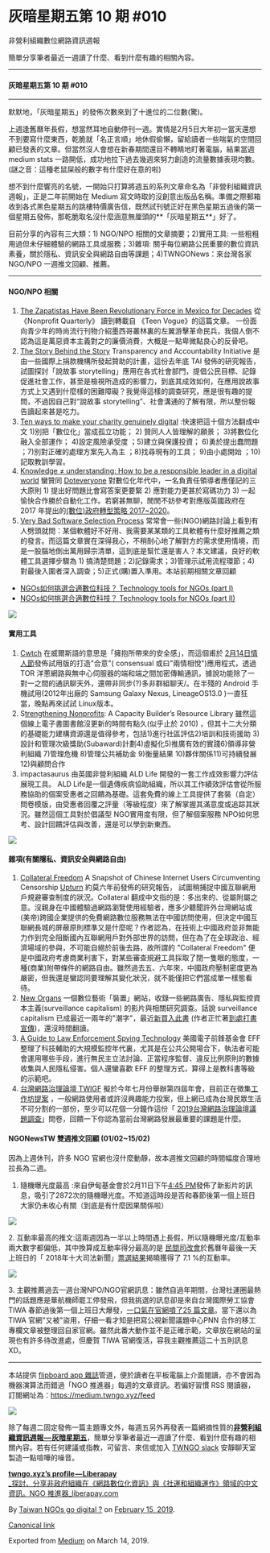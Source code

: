灰暗星期五第 10 期 #010
================

非營利組織數位網路資訊週報

簡單分享筆者最近一週讀了什麼、看到什麼有趣的相關內容。

* * *

#### 灰暗星期五第 10 期 #010

* * *

默默地，「灰暗星期五」的發佈次數來到了十進位的二位數(驚)。

上週逢舊曆年長假，想當然耳地自動停刊一週。實情是2月5日大年初一當天還想不到要寫什麼東西，乾脆就「名正言順」地休假偷懶，留給讀者一些喘氣的空間回顧已發表的文章。但當然沒人會想在新春期間還目不轉睛地盯著電腦，結果當週 medium stats 一路開低，成功地拉下過去幾週來努力創造的流量數據表現均數。(謎之音：這種老鼠屎般的數字有什麼好在意的啦)

想不到什麼響亮的名號，一開始只打算將週五的系列文章命名為「非營利組織資訊週報」，正是二年前開始在 Medium 寫文時取的沒創意出版品名稱。準備之際郵箱收到各式黑色星期五的跳樓特價廣告信，既然試刊號正好在黑色星期五過後的第一個星期五發佈，那乾脆取名沒什麼涵意無厘頭的**「灰暗星期五**」好了。

目前分享的內容有三大類：1) NGO/NPO 相關的文章摘要；2)實用工具: 一些粗粗用過但未仔細體驗的網路工具或服務；3)雜項: 關乎每位網路公民重要的數位資訊素養，關於隱私、資訊安全與網路自由等課題；4)TWNGONews：來台灣各家 NGO/NPO 一週推文回顧、推薦。

* * *

#### NGO/NPO 相關

1.  [The Zapatistas Have Been Revolutionary Force in Mexico for Decades](https://www.teenvogue.com/story/zapatistas-have-been-revolutionary-force) 從 《Nonprofit Quarterly》 讀到轉載自 《Teen Vogue》的這篇文章。 一份面向青少年的時尚流行刊物介紹墨西哥叢林裏的左翼游擊革命民兵，我個人倒不認為這是萬惡資本主義對之的廉價消費，大概是一點卑微點良心的反骨吧。
2.  [The Story Behind the Story](http://www.transparency-initiative.org/uncategorized/2866/story-behind-story-obstacles-promising-techniques-storytelling-transparency-accountability/) Transparency and Accountability Initiative 是由一些國際上捐款機構所發起贊助的計畫，這份去年底 TAI 發佈的研究報告，試圖探討「說故事 storytelling」應用在各式社會部門，提倡公民目標、記錄促進社會工作，甚至是檢視所造成的影響力，到底其成效如何，在應用說故事方式上又遇到什麼樣的困難障礙？我覺得這樣的調查研究，應是很有趣的提問，不過因自己對“說故事 storytelling”、社會溝通的了解有限，所以整份報告讀起來甚是吃力。
3.  [Ten ways to make your charity genuinely digital](https://www.thinknpc.org/blog/ten-ways-to-make-your-charity-genuinely-digital/) :快速把這十個方法翻成中文 1)別把「數位化」當成孤立功能； 2) 贊同人人皆理解的願景； 3)將數位化融入全部運作； 4)設定風險承受度 ；5)建立與保護投資； 6)勇於提出蠢問題 ；7)別對正確的處理方案先入為主 ；8)找尋現有的工具； 9)由小處開始 ；10)記取教訓學習。
4.  [Knowledge ≠ understanding: How to be a responsible leader in a digital world](https://medium.com/doteveryone/knowledge-understanding-how-to-be-a-responsible-leader-in-a-digital-world-7f0bda524c14) 蠻贊同 [Doteveryone](https://medium.com/u/401b6e2a782f) 對數位化年代中，一名負責任領導者應僅記的三大原則 1) 提出好問題比會寫答案更要緊 2) 應對能力更甚於寫碼功力 3) 一起愉快合作勝於自動化工作。若窮甚無聊，閒閒不妨參考對應版英國政府在 2017 年提出的[(數位)政府轉型策略 2017~2020](https://www.gov.uk/government/publications/government-transformation-strategy-2017-to-2020)。
5.  [Very Bad Software Selection Process](https://blog.techsoup.org/posts/oscars-terrible-horrible-no-good-very-bad-software-selection-process) 常常會一些(NGO)網路討論上看到有人劈頭就問：某個軟體好不好用、我需要某某類的工具軟體有什麼好推薦之類的發言。而這篇文章實在深得我心，不稍耐心地了解對方的需求使用情境，而是一股腦地倒出萬用歸宗清單，這到底是幫忙還是害人？本文建議，良好的軟體工具選擇步驟為 1) 搞清楚問題；2)記錄需求；3)管理示試用流程環節；4)對最後入圍者深入調查；5)正式(購)置入準用。本站前期相關文章回顧

*   [NGOs如何挑選合適數位科技？ Technology tools for NGOs (part I)](https://to.twngo.xyz/2AXRp7i)
*   [NGOs如何挑選合適數位科技？ Technology tools for NGOs (part II)](https://to.twngo.xyz/2AXP9NC)

![](https://cdn-images-1.medium.com/max/800/1*FrF0Ur9uCwR9eGSNUVm2tQ.jpeg)

#### 實用工具

1.  [Cwtch](https://git.openprivacy.ca/cwtch.im/ui/releases) 在威爾斯語的意思是「擁抱所帶來的安全感」，而這個甫於 [2月14日情人節](https://openprivacy.ca/blog/2019/02/14/cwtch-alpha/)發佈試用版的打造"合意"( consensual 或曰"兩情相悅")應用程式，透過 TOR 洋蔥網路與無中心伺服器的端和端之間加密傳輸通訊，據說功能除了一對一之間的通訊聊天外，還帶非同步(?)多非群組聊天/。在半殘的 Android 手機試用(2012年出廠的 Samsung Galaxy Nexus, LineageOS13.0 )一直狂當，晚點再來試試 Linux版本。
2.  S[trengthening Nonprofits](http://strengtheningnonprofits.org/): A Capacity Builder’s Resource Library 雖然這個線上電子書圖書館沒更新的時間有點久(似乎止於 2010) ，但其十二大分類的基礎能力建構資源還是值得參考，包括1)進行社區評估2)培訓和技術援助 3)設計和管理次級獎助(Subaward)計劃4)虛擬化5)推廣有效的實踐6)領導非營利組織 7)管理危機 8)管理公共補助金 9)衡量結果 10)夥伴關係11)可持續發展 12)與顧問合作
3.  impactasaurus 由英國非營利組織 ALD Life 開發的一套工作成效影響力評估展現工具。 ALD Life是一個遺傳疾病協助組織，所以其工作績效評估會從所服務協助的個案受惠者之回饋為基礎。這套免費的線上工具提供了套裝（自定）問卷模版，由受惠者回覆之評量（等級程度）來了解掌握其滿意度或追踪其狀況。雖然這個工具對於倡議型 NGO實用度有限，但了解個案服務 NPO如何思考、設計回饋評估與改善，還是可以學到新東西。

![](https://cdn-images-1.medium.com/max/800/1*YTgZmGxwi7Er453Pqbezag.png)

#### 雜項(有關隱私、資訊安全與網路自由)

1.  [Collateral Freedom](https://www.upturn.org/static/files/CollateralFreedom.pdf) A Snapshot of Chinese Internet Users Circumventing Censorship [Upturn](https://medium.com/u/737b9c17ff7e) 約莫六年前發佈的研究報告， 試圖稍捕捉中國互聯網用戶規避審查制度的狀況。Collateral 翻成中文指的是：多出來的、從屬附屬之意。沒親身在中國體驗過網路瀏覽使用經驗者，應多少聽聞許外台灣網站或(美帝)跨國企業提供的免費網路數位服務無法在中國訪問使用，但決定中國互聯網長城的屏蔽原則標準又是什麼呢？作者認為，在技術上中國政府並非無能力作到完全阻斷國內互聯網用戶對外部世界的訪問，但在為了在全球政治、經濟場域的參與，不可能自絕於前後去路，故所謂的 "Collateral Freedom" 便是中國政府考慮商業利害下，對某些審查規避工具採取了閉一隻眼的態度，一種(商業)附帶條件的網路自由。雖然過去五、六年來，中國政府壓制密度更為嚴密，但我還是蠻認同要理解其變化狀況，就不能僅把它們當成單一樣態看待。
2.  [New Organs](https://neworgans.net/) 一個數位藝術「裝置」網站，收錄一些網路廣告、隱私與監控資本主義(surveillance capitalism) 的影片與相關研究調查。話說 surveillance capitalism 已成最近一兩年的"潮字"，最近[新買入此書](https://www.amazon.com/Age-Surveillance-Capitalism-Future-Frontier/dp/1610395697) (作者正忙著[到處打書宣傳](https://twitter.com/shoshanazuboff))，還沒時間翻讀。
3.  [A Guide to Law Enforcement Spying Technology](https://www.eff.org/sls) 美國電子前鋒基金會 EFF整理了科技輔助的大規模監控年代裏，尤其是在公共公開場合下，執法者可能會運用哪些手段，進行無民主立法討論、正當程序監督、違反比例原則的數據收集與人民隱私侵害。個人還蠻喜歡 EFF 的整理方式，算得上是教科書等級的示範吧。
4.  [台灣網路治理論壇 TWIGF](https://medium.com/twigf) 擬於今年七月份舉辦第四屆年會，目前正在徵集[工作坊提案](https://www.igf.org.tw/2019/02/14/%e5%be%b5%e6%b1%822019-twigf%e5%b7%a5%e4%bd%9c%e5%9d%8a%e6%8f%90%e6%a1%88/) ，一般網路使用者或許沒興趣能力投案，但上網已成為台灣民眾生活不可分割的一部份，至少可以花個一分鐘作這份「 [2019台灣網路治理論壇議題調查](https://docs.google.com/forms/d/e/1FAIpQLSeSryIk6_DF4KcFrGsjtPKjsWA2q12aW-VXoyQzQHPwmlbAjw/viewform)」問卷，回饋一下你認為當前台灣網路發展最重要的課題是什麼。

#### NGONewsTW 雙週推文回顧 (01/02~15/02)

因為上週休刊，許多 NGO 官網也沒什麼動靜，故本週推文回顧的時間幅度合理地拉長為二週。

1.  隨機曝光度最高 :來自伊甸基金會於2月11日下午[4:45 PM](https://twitter.com/NGOnewsTW/status/1095242473578864640)發佈了新影片的訊息，吸引了2872次的隨機曝光度。不知道這時段是否和春節後第一個上班日大家仍未收心有關（到底是有什麼因果關係啦）

![](https://cdn-images-1.medium.com/max/800/1*UAaxfJW8c7JL3nISlDfVKw.png)

2\. 互動率最高的推文:這兩週因為一半以上時間遇上長假，所以隨機曝光度/互動率兩大數字都偏低，其中換算成互動率得分最高的是 [民間司改會](https://medium.com/u/e80466bca8cf)於舊曆年最後一天上班日的「 2018年十大司法新聞」[票選結果](https://twitter.com/NGOnewsTW/status/1091254442962415617)揭曉獲得了 7.1 %的互動率。

![](https://cdn-images-1.medium.com/max/800/1*xIWpxENNzCcvNU_S1xn5BA.png)

3\. 主觀推薦過去一週台灣NPO/NGO官網訊息：雖然自過年期間，台灣社運圈最熱門的話題應是華航機師罷工停發飛，但我挑選的訊息卻是來自台灣國際勞工協會 TIWA 春節過後第一個上班日大爆發，[一口氣在官網噴了25 篇文章](http://www.tiwa.org.tw/2019/02/)。當下還以為 TIWA 官網"又被"盜用，仔細一看才知是把寫公視新聞議題中心PNN 合作的移工專欄文章被整理回自家官網。雖然此番大動作並不是正確示範，文章放在網站的呈現也有許多待改進處，但慶賀 TIWA 官網復活，容我主觀推薦這二十五則訊息 XD。

* * *

本站提供 [flipboard app 雜誌](https://to.twngo.xyz/flipboard)管道，便於讀者在平板電腦上介面閱讀，亦不會因為機器演算法而錯過「NGO 推進器」每週的文章資訊。若偏好習慣 RSS 閱讀器，訂閱網址為：https://medium.twngo.xyz/feed

![](https://cdn-images-1.medium.com/max/600/1*Pwbl20M4A_Okv6r8SG7_Kg.png)

除了每週二固定發佈一篇主題專文外，每週五另外再發表一篇網摘性質的[**非營利組織資訊週報 — 灰暗星期五**](https://medium.twngo.xyz/newsletter/home)，簡單分享筆者最近一週讀了什麼、看到什麼有趣的相關內容。若有任何建議或指教，可留言、來信或加入 [TWNGO slack](http://to.twngo.xyz/2tHrRtj) 安靜聊天室製造一點喧嘩的噪音。

[**twngo.xyz’s profile — Liberapay**  
_探討、分享非政府組織在《網路數位化資訊》與《社運和組織運作》領域的中文資訊。NGO 推進器_liberapay.com](https://liberapay.com/twngo.xyz/ "https://liberapay.com/twngo.xyz/")

By [Taiwan NGOs go digital ?](https://medium.com/@twngo) on [February 15, 2019](https://medium.com/p/46f6307973f9).

[Canonical link](https://medium.com/@twngo/newsletter-010-46f6307973f9)

Exported from [Medium](https://medium.com) on March 14, 2019.